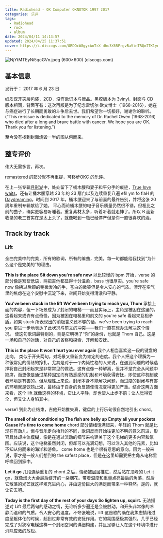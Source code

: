 ```yaml
---
title: Radiohead - OK Computer OKNOTOK 1997 2017
categories: 乐评
tags:
  - Radiohead
  - rock
  - album
date: 2024/04/11 14:13:57
updated: 2024/04/25 11:37:51
cover: https://i.discogs.com/ORDOcW8gyxAoTrX-dhu3X6BFrgvBaVinTRQmITK1ym8/rs:fit/g:sm/q:90/h:600/w:600/czM6Ly9kaXNjb2dz/LWRhdGFiYXNlLWlt/YWdlcy9SLTEwNDcx/MDA5LTE0OTgxNDM1/NjYtMTEyNi5qcGVn.jpeg
---
```

![NjYtMTEyNi5qcGVn.jpeg (600×600) (discogs.com)](https://i.discogs.com/ORDOcW8gyxAoTrX-dhu3X6BFrgvBaVinTRQmITK1ym8/rs:fit/g:sm/q:90/h:600/w:600/czM6Ly9kaXNjb2dz/LWRhdGFiYXNlLWlt/YWdlcy9SLTEwNDcx/MDA5LTE0OTgxNDM1/NjYtMTEyNi5qcGVn.jpeg)
## 基本信息

发行于：
2017 年 6 月 23 日

纸质双开夹层包装，2CD，没有歌词本与赠品。黑胶版本为 3vinyl，封面与 CD 版本相同，背面写有：这次再版是为了纪念雷切尔·欧文博士（1968-2016），她在与癌症进行了长期而勇敢的斗争后去世。我们希望你一切都好，谢谢你的聆听。(“This re-issue is dedicated to the memory of Dr. Rachel Owen (1968-2016) who died after a long and brave battle with cancer. We hope you are OK. Thank you for listening.”)

至今没有找到封面烧毁一半的图从何而来。

## 整专评价

伟大无需多言，再次。

remastered 的部分就不再重提，可移步[OKC 的乐评](./Radiohead%20-%20OK%20Computer)。

在上一张专辑[月形湖](Radiohead%20-%20A%20Moon%20Shaped%20Pool.md)中，处处留下了桶木腰和妻子和平分手的痕迹，[True love waits](Radiohead%20-%20A%20Moon%20Shaped%20Pool.md#True%20love%20waits)，还有让桶木腰穿越 23 年的 23 扇门以及连续重复八遍 ​efil ym fo flaH 的[Daydreaming](Radiohead%20-%20A%20Moon%20Shaped%20Pool.md#Daydreaming)。时间到 2017 年，桶木腰迎来了与前妻的最终告别，并将这张 20 周年重制专辑献给了她。
平心而论桶木腰的电子音乐质量仍然很不错，但相比之前的曲子，确实更容易听睡着。重复素材太多，听着听着就走神了。所以 B 面新收录的老三首实在是太上头了，就像喝到一瓶已经停产但是你一直很喜欢的酒。

## Track by track

### Lift

全曲完美中的完美，所有的歌词，所有的编曲，完美，每一句都能给我找到“为什么这个是完美的”的理由。

**This is the place**
**Sit down you're safe now**
以比较慢的 bpm 开始，verse 的部分像是絮絮低语，两把吉他都显得十分温柔，bass 也很厚实。you're safe now 像拂过后颈的稍微发冷的手，苍白的微笑但是令人安心的气质。漂浮在空气里的焦虑在这个安慰中沉淀下来，空间开始变得清澈和平静。

**You've been stuck in the lift**
**We've been trying to reach you, Thom**
承接上面的内容，但一下场景成为了封闭的电梯——而且实际上，主角是被困在这里的。这看起来或许有点奇怪，因为被困在电梯里和前文的 you're safe 看起来互相矛盾。如果 stuck 所表现出的消极含义还不够的话，we've been trying to reach you 更进一步地表达了此状况与前文的冲突——我们一直在想办法解决这个情况。
使这句歌词最特别的，则是它明确了“你”的身份，也就是 Thom 自己。这是一场和自己的对话，对自己的省察和探索，开解和安抚。

**This is the place**
**It won't hurt you ever again**
我个人相当喜欢这一段的键盘的走向。
类似于开头两句，对场景又重新变为肯定的态度。我个人把这个理解为一种很常见的情绪的挣扎，尤其是对于一个内倾性格的人来说，在遇到问题的时候选择将自己封闭起来是非常常见的做法。这有点像一种解离，但并不是完全从问题中缺席，而更像是通过某种固定而有熟悉感的机制和环境获得安抚，即使这种机制或者环境是有害的。但从理性上来说，封闭本身不能解决问题，而过度的封闭与有害的环境就是饮鸩止渴，最终由于自身的负反馈使情况变得更加严重。结合这两方面来看，这个 lift 就像这样的环境，它让人平静，却也使人止步不前；让人觉得安全，但又让人身陷其中。

verse1 到此为止结束，吉他开始推失真，键盘的上行乐句很自然地引出 chord。

**The smell of air conditioning**
**The fish are belly up**
**Empty all your pockets**
**Cause it's time to come home**
chord 部分情绪饱满起来，年轻的 Thom 就是比现在有劲儿。但与音乐走向抬升的不同，歌词反而开始往更加不明的意义前进，形容具体却主体模糊，像是在通过流动的细节来构建关于这个电梯的更多内容和氛围。应该说，这个电梯虽然封闭，但却可以充满幻想，可以注入其他的元素，比如不知从何而来的海洋和游鱼。
come home 也是个很有意思的意向，因为一般来说，家才是一般人们想到的 the safest place，但是在这里却需要把主角从电梯里呼唤回到家中。

**Let it go**
几段连续重复的 chord 之后，情绪被层层推进，然后站在顶峰的 Let it go，就像烟火大会最后绽开的一朵烟花。带着温度和重量点亮最后的角落，然后它散落的光芒就这样填充进内心，并由这份巨大的满足而带来一种释然。是的，就让它去吧。

**Today is the first day of the rest of your days**
**So lighten up, squirt.**
无法描述对 Lift 最后两句的感动之情，无论听多少遍还是会被触动。和开头非常像的冷静而温和的气质，令人安心的温度。不夸张地说，lift 这首歌的确在我焦虑情绪过度至躯体化的时候，起到过非常有效的安抚作用。它的氛围感极其强烈，几乎已经完成了对狭窄电梯这样一个封闭空间的详细构建，并且足够让人在这个环境中进行消除应激的放松。
